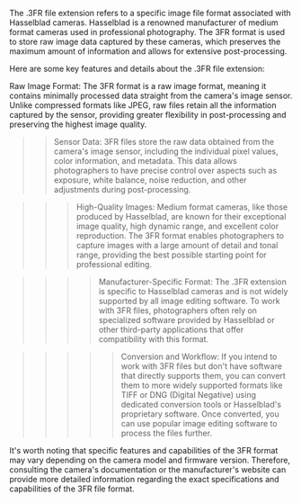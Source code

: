 The .3FR file extension refers to a specific image file format associated with Hasselblad cameras. Hasselblad is a renowned manufacturer of medium format cameras used in professional photography. The 3FR format is used to store raw image data captured by these cameras, which preserves the maximum amount of information and allows for extensive post-processing.

Here are some key features and details about the .3FR file extension:
>
 Raw Image Format: The 3FR format is a raw image format, meaning it contains minimally processed data straight from the camera's image sensor. Unlike compressed formats like JPEG, raw files retain all the information captured by the sensor, providing greater flexibility in post-processing and preserving the highest image quality.

>> Sensor Data: 3FR files store the raw data obtained from the camera's image sensor, including the individual pixel values, color information, and metadata. This data allows photographers to have precise control over aspects such as exposure, white balance, noise reduction, and other adjustments during post-processing.

>>> High-Quality Images: Medium format cameras, like those produced by Hasselblad, are known for their exceptional image quality, high dynamic range, and excellent color reproduction. The 3FR format enables photographers to capture images with a large amount of detail and tonal range, providing the best possible starting point for professional editing.

>>>> Manufacturer-Specific Format: The .3FR extension is specific to Hasselblad cameras and is not widely supported by all image editing software. To work with 3FR files, photographers often rely on specialized software provided by Hasselblad or other third-party applications that offer compatibility with this format.

>>>>> Conversion and Workflow: If you intend to work with 3FR files but don't have software that directly supports them, you can convert them to more widely supported formats like TIFF or DNG (Digital Negative) using dedicated conversion tools or Hasselblad's proprietary software. Once converted, you can use popular image editing software to process the files further.

It's worth noting that specific features and capabilities of the 3FR format may vary depending on the camera model and firmware version. Therefore, consulting the camera's documentation or the manufacturer's website can provide more detailed information regarding the exact specifications and capabilities of the 3FR file format.
